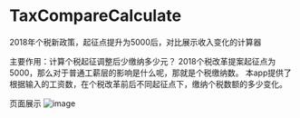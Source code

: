 # TaxCompareCalculate
2018年个税新政策，起征点提升为5000后，对比展示收入变化的计算器

主要作用：计算个税起征调整后少缴纳多少元？
2018个税改革提案起征点为5000，那么对于普通工薪层的影响是什么呢，那就是个税缴纳数。
本app提供了根据输入的工资数，在个税改革前后不同起征点下，缴纳个税数额的多少变化。

页面展示
![image](http://github.com/flayone/TaxCompareCalculate/images/1.jpg)